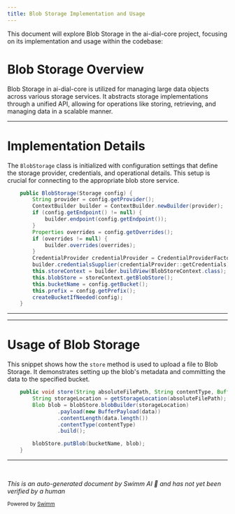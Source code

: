 ```yaml
---
title: Blob Storage Implementation and Usage
---
```

This document will explore Blob Storage in the ai-dial-core project, focusing on its implementation and usage within the codebase:

# Blob Storage Overview

Blob Storage in ai-dial-core is utilized for managing large data objects across various storage services. It abstracts storage implementations through a unified API, allowing for operations like storing, retrieving, and managing data in a scalable manner.

<SwmSnippet path="/src/main/java/com/epam/aidial/core/storage/BlobStorage.java" line="59">

---

# Implementation Details

The `BlobStorage` class is initialized with configuration settings that define the storage provider, credentials, and operational details. This setup is crucial for connecting to the appropriate blob store service.

```java
    public BlobStorage(Storage config) {
        String provider = config.getProvider();
        ContextBuilder builder = ContextBuilder.newBuilder(provider);
        if (config.getEndpoint() != null) {
            builder.endpoint(config.getEndpoint());
        }
        Properties overrides = config.getOverrides();
        if (overrides != null) {
            builder.overrides(overrides);
        }
        CredentialProvider credentialProvider = CredentialProviderFactory.create(provider, config.getIdentity(), config.getCredential());
        builder.credentialsSupplier(credentialProvider::getCredentials);
        this.storeContext = builder.buildView(BlobStoreContext.class);
        this.blobStore = storeContext.getBlobStore();
        this.bucketName = config.getBucket();
        this.prefix = config.getPrefix();
        createBucketIfNeeded(config);
    }
```

---

</SwmSnippet>

<SwmSnippet path="/src/main/java/com/epam/aidial/core/storage/BlobStorage.java" line="128">

---

# Usage of Blob Storage

This snippet shows how the `store` method is used to upload a file to Blob Storage. It demonstrates setting up the blob's metadata and committing the data to the specified bucket.

```java
    public void store(String absoluteFilePath, String contentType, Buffer data) {
        String storageLocation = getStorageLocation(absoluteFilePath);
        Blob blob = blobStore.blobBuilder(storageLocation)
                .payload(new BufferPayload(data))
                .contentLength(data.length())
                .contentType(contentType)
                .build();

        blobStore.putBlob(bucketName, blob);
    }
```

---

</SwmSnippet>

&nbsp;

*This is an auto-generated document by Swimm AI 🌊 and has not yet been verified by a human*

<SwmMeta version="3.0.0" repo-id="Z2l0aHViJTNBJTNBYWktZGlhbC1jb3JlJTNBJTNBc3dpbW1pbw==" repo-name="ai-dial-core"><sup>Powered by [Swimm](/)</sup></SwmMeta>
